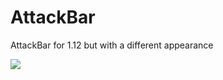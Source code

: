 # AttackBar
AttackBar for 1.12 but with a different appearance

![](https://i.imgur.com/23r1Doe.png)
